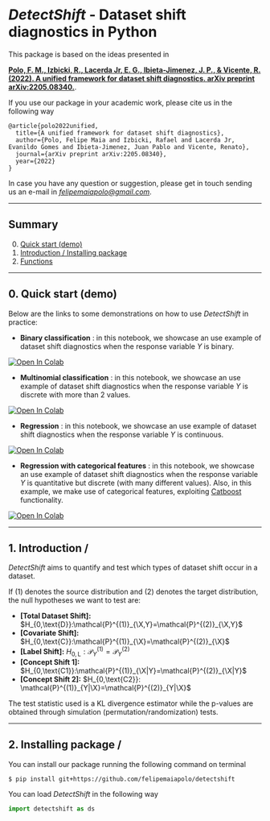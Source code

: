 # ***DetectShift*** - Dataset shift diagnostics in Python

This package is based on the ideas presented in

[**Polo, F. M., Izbicki, R., Lacerda Jr, E. G., Ibieta-Jimenez, J. P., & Vicente, R. (2022). A unified framework for dataset shift diagnostics. arXiv preprint arXiv:2205.08340.**](https://arxiv.org/abs/2205.08340). 

If you use our package in your academic work, please cite us in the following way

    @article{polo2022unified,
      title={A unified framework for dataset shift diagnostics},
      author={Polo, Felipe Maia and Izbicki, Rafael and Lacerda Jr, Evanildo Gomes and Ibieta-Jimenez, Juan Pablo and Vicente, Renato},
      journal={arXiv preprint arXiv:2205.08340},
      year={2022}
    }

In case you have any question or suggestion, please get in touch sending us an e-mail in *felipemaiapolo@gmail.com*.

--------------

## Summary

0. [Quick start (demo)](#0)
1. [Introduction / Installing package](#1)
2. [Functions ](#2)

--------------

<a name="0"></a>
## 0\. Quick start (demo)

Below are the links to some demonstrations on how to use *DetectShift* in practice:

- **Binary classification** : in this notebook, we showcase an use example of dataset shift diagnostics when the response variable $Y$ is binary.

[![Open In Colab](https://colab.research.google.com/assets/colab-badge.svg)](https://colab.research.google.com/github/felipemaiapolo/detectshift/blob/main/Classification2.ipynb)

- **Multinomial classification** : in this notebook, we showcase an use example of dataset shift diagnostics when the response variable $Y$ is discrete with more than 2 values.

[![Open In Colab](https://colab.research.google.com/assets/colab-badge.svg)](https://colab.research.google.com/github/felipemaiapolo/detectshift/blob/main/Classification2.ipynb)

- **Regression** : in this notebook, we showcase an use example of dataset shift diagnostics when the response variable $Y$ is continuous.

[![Open In Colab](https://colab.research.google.com/assets/colab-badge.svg)](https://colab.research.google.com/github/felipemaiapolo/detectshift/blob/main/Regression1.ipynb)
 
- **Regression with categorical features** : in this notebook, we showcase an use example of dataset shift diagnostics when the response variable $Y$ is quantitative but discrete (with many different values). Also, in this example, we make use of categorical features, exploiting [Catboost](https://catboost.ai/) functionality.

[![Open In Colab](https://colab.research.google.com/assets/colab-badge.svg)](https://colab.research.google.com/github/felipemaiapolo/detectshift/blob/main/Regression2.ipynb)


--------------

<a name="1"></a>
## 1\. Introduction / 
*DetectShift* aims to quantify and test which types of dataset shift occur in a dataset. 

If (1) denotes the source distribution and (2) denotes the target distribution, the null hypotheses we want to test are:

- **[Total Dataset Shift]:** $H_{0,\text{D}}:\mathcal{P}^{(1)}_{\X,Y}=\mathcal{P}^{(2)}_{\X,Y}$ 
- **[Covariate Shift]:** $H_{0,\text{C}}:\mathcal{P}^{(1)}_{\X}=\mathcal{P}^{(2)}_{\X}$ 
- **[Label Shift]:** $H_{0,\text{L}}:\mathcal{P}^{(1)}_{Y}=\mathcal{P}^{(2)}_{Y}$ 
- **[Concept Shift 1]:** $H_{0,\text{C1}}:\mathcal{P}^{(1)}_{\X|Y}=\mathcal{P}^{(2)}_{\X|Y}$
- **[Concept Shift 2]:** $H_{0,\text{C2}}: \mathcal{P}^{(1)}_{Y|\X}=\mathcal{P}^{(2)}_{Y|\X}$ 

The test statistic used is a KL divergence estimator while the p-values are obtained through simulation (permutation/randomization) tests.

--------------

<a name="2"></a>
## 2\. Installing package / 


You can install our package running the following command on terminal
``` :sh
$ pip install git+https://github.com/felipemaiapolo/detectshift
```

You can load *DetectShift* in the following way

```python
import detectshift as ds
```

